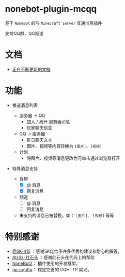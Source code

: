 # nonebot-plugin-mcqq

基于 `NoneBot` 的与 `Minecraft Server` 互通消息插件

支持QQ群、QQ频道

# 文档

- [正在不断更新的文档](https://doc.scareye.com/mc_qq/)

# 功能

- 推送消息列表
  - 服务器 -> QQ
    - 加入 / 离开 服务器消息
    - 玩家聊天信息
  - QQ -> 服务器
    - 群员聊天文本
    - 图片、视频等内容转换为 `[图片]`、`[视频]`
  - 计划
    - 将图片、视频等消息更改为可单击通过浏览器打开

- 特殊消息支持
  - 群聊
    - [x] @ 消息
    - [x] 回复消息
  - 频道
    - [ ] @ 消息
    - [ ] 回复消息
  - 未支持的消息已被替换，如： `[图片]`、 `[视频]` 等等

# 特别感谢
- [@SK-415](https://github.com/SK-415) ：感谢SK佬给予许多优秀的建议和耐心的解答。
- [@zhz-红石头](https://github.com/zhzhongshi) ：感谢红石头在代码上的帮助
- [NoneBot2](https://github.com/nonebot/nonebot2)： 插件使用的开发框架。
- [go-cqhttp](https://github.com/Mrs4s/go-cqhttp)： 稳定完善的 CQHTTP 实现。
